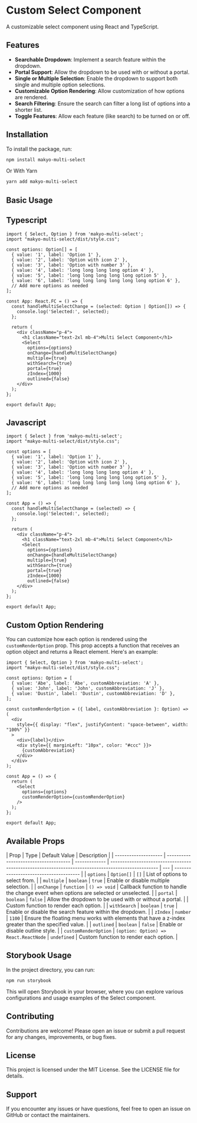 # Custom Select Component

A customizable select component using React and TypeScript.

## Features

- **Searchable Dropdown**: Implement a search feature within the dropdown.
- **Portal Support**: Allow the dropdown to be used with or without a portal.
- **Single or Multiple Selection**: Enable the dropdown to support both single and multiple option selections.
- **Customizable Option Rendering**: Allow customization of how options are rendered.
- **Search Filtering**: Ensure the search can filter a long list of options into a shorter list.
- **Toggle Features**: Allow each feature (like search) to be turned on or off.

## Installation

To install the package, run:

```bash
npm install makyo-multi-select
```

Or With Yarn

```bash
yarn add makyo-multi-select
```

## Basic Usage

## Typescript

```import React from 'react';
import { Select, Option } from 'makyo-multi-select';
import "makyo-multi-select/dist/style.css";

const options: Option[] = [
  { value: '1', label: 'Option 1' },
  { value: '2', label: 'Option with icon 2' },
  { value: '3', label: 'Option with number 3' },
  { value: '4', label: 'long long long long option 4' },
  { value: '5', label: 'long long long long long option 5' },
  { value: '6', label: 'long long long long long long option 6' },
  // Add more options as needed
];

const App: React.FC = () => {
  const handleMultiSelectChange = (selected: Option | Option[]) => {
    console.log('Selected:', selected);
  };

  return (
    <div className="p-4">
      <h1 className="text-2xl mb-4">Multi Select Component</h1>
      <Select
        options={options}
        onChange={handleMultiSelectChange}
        multiple={true}
        withSearch={true}
        portal={true}
        zIndex={1000}
        outlined={false}
    </div>
  );
};

export default App;
```

## Javascript

```import React from 'react';
import { Select } from 'makyo-multi-select';
import "makyo-multi-select/dist/style.css";

const options = [
  { value: '1', label: 'Option 1' },
  { value: '2', label: 'Option with icon 2' },
  { value: '3', label: 'Option with number 3' },
  { value: '4', label: 'long long long long option 4' },
  { value: '5', label: 'long long long long long option 5' },
  { value: '6', label: 'long long long long long long option 6' },
  // Add more options as needed
];

const App = () => {
  const handleMultiSelectChange = (selected) => {
    console.log('Selected:', selected);
  };

  return (
    <div className="p-4">
      <h1 className="text-2xl mb-4">Multi Select Component</h1>
      <Select
        options={options}
        onChange={handleMultiSelectChange}
        multiple={true}
        withSearch={true}
        portal={true}
        zIndex={1000}
        outlined={false}
    </div>
  );
};

export default App;
```

## Custom Option Rendering

You can customize how each option is rendered using the `customRenderOption` prop. This prop accepts a function that receives an option object and returns a React element. Here's an example:

```import React from 'react';
import { Select, Option } from 'makyo-multi-select';
import "makyo-multi-select/dist/style.css";

const options: Option = [
  { value: 'Abe', label: 'Abe', customAbbreviation: 'A' },
  { value: 'John', label: 'John', customAbbreviation: 'J' },
  { value: 'Dustin', label: 'Dustin', customAbbreviation: 'D' },
];

const customRenderOption = ({ label, customAbbreviation }: Option) => (
  <div
    style={{ display: "flex", justifyContent: "space-between", width: "100%" }}
  >
    <div>{label}</div>
    <div style={{ marginLeft: "10px", color: "#ccc" }}>
      {customAbbreviation}
    </div>
  </div>
);

const App = () => {
  return (
    <Select
      options={options}
      customRenderOption={customRenderOption}
    />
  );
};

export default App;
```

## Available Props

| Prop                 | Type                                  | Default Value | Description                                                                                        |
| -------------------- | ------------------------------------- | ------------- | -------------------------------------------------------------------------------------------------- | --- | -------------------------------------- |
| `options`            | `Option[]`                            | `[]`          | List of options to select from.                                                                    |
| `multiple`           | `boolean`                             | `true`        | Enable or disable multiple selection.                                                              |
| `onChange`           | `function`                            | `() => void`  | Callback function to handle the change event when options are selected or unselected.              |
| `portal`             | `boolean`                             | `false`       | Allow the dropdown to be used with or without a portal.                                            |     | Custom function to render each option. |
| `withSearch`         | `boolean`                             | `true`        | Enable or disable the search feature within the dropdown.                                          |
| `zIndex`             | `number`                              | `1100`        | Ensure the floating menu works with elements that have a z-index greater than the specified value. |
| `outlined`           | `boolean`                             | `false`       | Enable or disable outline style.                                                                   |
| `customRenderOption` | `(option: Option) => React.ReactNode` | `undefined`   | Custom function to render each option.                                                             |

## Storybook Usage

In the project directory, you can run:

```
npm run storybook
```

This will open Storybook in your browser, where you can explore various configurations and usage examples of the Select component.

## Contributing

Contributions are welcome! Please open an issue or submit a pull request for any changes, improvements, or bug fixes.

## License

This project is licensed under the MIT License. See the LICENSE file for details.

## Support

If you encounter any issues or have questions, feel free to open an issue on GitHub or contact the maintainers.
